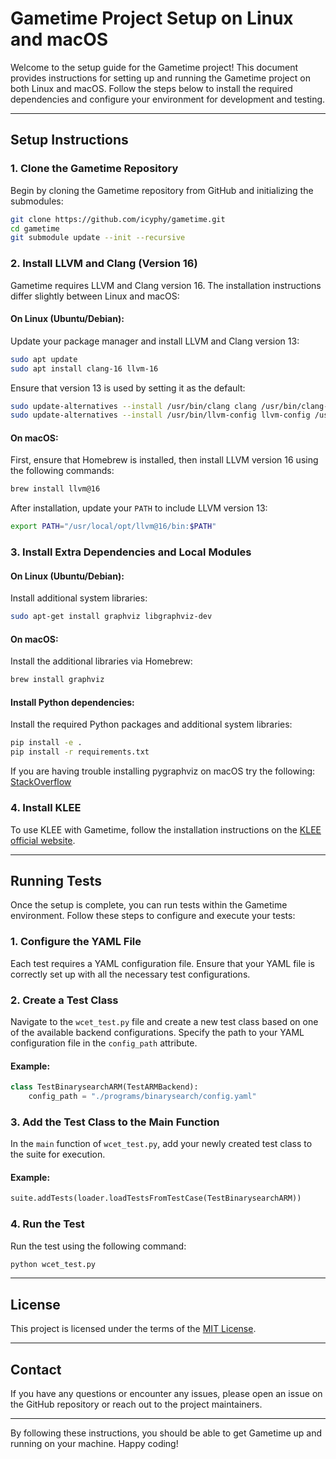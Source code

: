 # Gametime Project Setup on Linux and macOS

Welcome to the setup guide for the Gametime project! This document provides instructions for setting up and running the Gametime project on both Linux and macOS. Follow the steps below to install the required dependencies and configure your environment for development and testing.

---

## Setup Instructions

### 1. Clone the Gametime Repository

Begin by cloning the Gametime repository from GitHub and initializing the submodules:

```bash
git clone https://github.com/icyphy/gametime.git
cd gametime
git submodule update --init --recursive
```

### 2. Install LLVM and Clang (Version 16)

Gametime requires LLVM and Clang version 16. The installation instructions differ slightly between Linux and macOS:

#### On Linux (Ubuntu/Debian):
Update your package manager and install LLVM and Clang version 13:

```bash
sudo apt update
sudo apt install clang-16 llvm-16
```

Ensure that version 13 is used by setting it as the default:

```bash
sudo update-alternatives --install /usr/bin/clang clang /usr/bin/clang-16 100
sudo update-alternatives --install /usr/bin/llvm-config llvm-config /usr/bin/llvm-config-16 100
```

#### On macOS:
First, ensure that Homebrew is installed, then install LLVM version 16 using the following commands:

```bash
brew install llvm@16
```

After installation, update your `PATH` to include LLVM version 13:

```bash
export PATH="/usr/local/opt/llvm@16/bin:$PATH"
```

### 3. Install Extra Dependencies and Local Modules

#### On Linux (Ubuntu/Debian):
Install additional system libraries:

```bash
sudo apt-get install graphviz libgraphviz-dev
```

#### On macOS:
Install the additional libraries via Homebrew:

```bash
brew install graphviz
```

#### Install Python dependencies:

Install the required Python packages and additional system libraries:

```bash
pip install -e .
pip install -r requirements.txt
```

If you are having trouble installing pygraphviz on macOS try the following: [StackOverflow](https://stackoverflow.com/questions/69970147/how-do-i-resolve-the-pygraphviz-error-on-mac-os)

### 4. Install KLEE

To use KLEE with Gametime, follow the installation instructions on the [KLEE official website](https://klee.github.io/).

---

## Running Tests

Once the setup is complete, you can run tests within the Gametime environment. Follow these steps to configure and execute your tests:

### 1. Configure the YAML File

Each test requires a YAML configuration file. Ensure that your YAML file is correctly set up with all the necessary test configurations.

### 2. Create a Test Class

Navigate to the `wcet_test.py` file and create a new test class based on one of the available backend configurations. Specify the path to your YAML configuration file in the `config_path` attribute.

#### Example:

```python
class TestBinarysearchARM(TestARMBackend):
    config_path = "./programs/binarysearch/config.yaml"
```

### 3. Add the Test Class to the Main Function

In the `main` function of `wcet_test.py`, add your newly created test class to the suite for execution.

#### Example:

```python
suite.addTests(loader.loadTestsFromTestCase(TestBinarysearchARM))
```

### 4. Run the Test

Run the test using the following command:

```bash
python wcet_test.py
```

---

## License

This project is licensed under the terms of the [MIT License](LICENSE).

---

## Contact

If you have any questions or encounter any issues, please open an issue on the GitHub repository or reach out to the project maintainers.

---

By following these instructions, you should be able to get Gametime up and running on your machine. Happy coding!